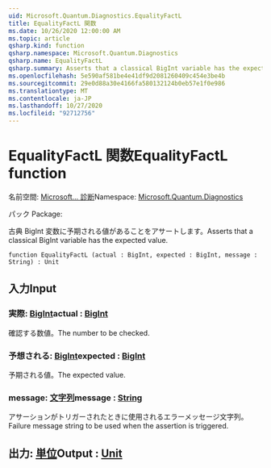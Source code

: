 ```yaml
---
uid: Microsoft.Quantum.Diagnostics.EqualityFactL
title: EqualityFactL 関数
ms.date: 10/26/2020 12:00:00 AM
ms.topic: article
qsharp.kind: function
qsharp.namespace: Microsoft.Quantum.Diagnostics
qsharp.name: EqualityFactL
qsharp.summary: Asserts that a classical BigInt variable has the expected value.
ms.openlocfilehash: 5e590af581be4e41df9d2081260409c454e3be4b
ms.sourcegitcommit: 29e0d88a30e4166fa580132124b0eb57e1f0e986
ms.translationtype: MT
ms.contentlocale: ja-JP
ms.lasthandoff: 10/27/2020
ms.locfileid: "92712756"
---
```

# <a name="equalityfactl-function"></a><span data-ttu-id="89d60-102">EqualityFactL 関数</span><span class="sxs-lookup"><span data-stu-id="89d60-102">EqualityFactL function</span></span>

<span data-ttu-id="89d60-103">名前空間: [Microsoft... 診断](xref:Microsoft.Quantum.Diagnostics)</span><span class="sxs-lookup"><span data-stu-id="89d60-103">Namespace: [Microsoft.Quantum.Diagnostics](xref:Microsoft.Quantum.Diagnostics)</span></span>

<span data-ttu-id="89d60-104">パック [](https://nuget.org/packages/)</span><span class="sxs-lookup"><span data-stu-id="89d60-104">Package: [](https://nuget.org/packages/)</span></span>


<span data-ttu-id="89d60-105">古典 BigInt 変数に予期される値があることをアサートします。</span><span class="sxs-lookup"><span data-stu-id="89d60-105">Asserts that a classical BigInt variable has the expected value.</span></span>

```qsharp
function EqualityFactL (actual : BigInt, expected : BigInt, message : String) : Unit
```


## <a name="input"></a><span data-ttu-id="89d60-106">入力</span><span class="sxs-lookup"><span data-stu-id="89d60-106">Input</span></span>

### <a name="actual--bigint"></a><span data-ttu-id="89d60-107">実際: [BigInt](xref:microsoft.quantum.lang-ref.bigint)</span><span class="sxs-lookup"><span data-stu-id="89d60-107">actual : [BigInt](xref:microsoft.quantum.lang-ref.bigint)</span></span>

<span data-ttu-id="89d60-108">確認する数値。</span><span class="sxs-lookup"><span data-stu-id="89d60-108">The number to be checked.</span></span>


### <a name="expected--bigint"></a><span data-ttu-id="89d60-109">予想される: [BigInt](xref:microsoft.quantum.lang-ref.bigint)</span><span class="sxs-lookup"><span data-stu-id="89d60-109">expected : [BigInt](xref:microsoft.quantum.lang-ref.bigint)</span></span>

<span data-ttu-id="89d60-110">予期される値。</span><span class="sxs-lookup"><span data-stu-id="89d60-110">The expected value.</span></span>


### <a name="message--string"></a><span data-ttu-id="89d60-111">message: [文字列](xref:microsoft.quantum.lang-ref.string)</span><span class="sxs-lookup"><span data-stu-id="89d60-111">message : [String](xref:microsoft.quantum.lang-ref.string)</span></span>

<span data-ttu-id="89d60-112">アサーションがトリガーされたときに使用されるエラーメッセージ文字列。</span><span class="sxs-lookup"><span data-stu-id="89d60-112">Failure message string to be used when the assertion is triggered.</span></span>



## <a name="output--unit"></a><span data-ttu-id="89d60-113">出力: [単位](xref:microsoft.quantum.lang-ref.unit)</span><span class="sxs-lookup"><span data-stu-id="89d60-113">Output : [Unit](xref:microsoft.quantum.lang-ref.unit)</span></span>

